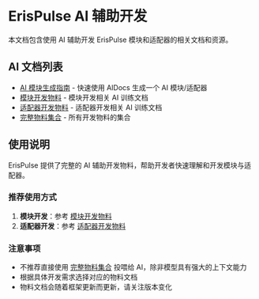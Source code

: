 # ErisPulse AI 辅助开发

本文档包含使用 AI 辅助开发 ErisPulse 模块和适配器的相关文档和资源。

## AI 文档列表

- [AI 模块生成指南](module-generation.md) - 快速使用 AIDocs 生成一个 AI 模块/适配器
- [模块开发物料](AIDocs/ErisPulse-ModuleDev.md) - 模块开发相关 AI 训练文档
- [适配器开发物料](AIDocs/ErisPulse-AdapterDev.md) - 适配器开发相关 AI 训练文档
- [完整物料集合](AIDocs/ErisPulse-Full.md) - 所有开发物料的集合

## 使用说明

ErisPulse 提供了完整的 AI 辅助开发物料，帮助开发者快速理解和开发模块与适配器。

### 推荐使用方式

1. **模块开发**：参考 [模块开发物料](AIDocs/ErisPulse-ModuleDev.md)
2. **适配器开发**：参考 [适配器开发物料](AIDocs/ErisPulse-AdapterDev.md)

### 注意事项

- 不推荐直接使用 [完整物料集合](AIDocs/ErisPulse-Full.md) 投喂给 AI，除非模型具有强大的上下文能力
- 根据具体开发需求选择对应的物料文档
- 物料文档会随着框架更新而更新，请关注版本变化
